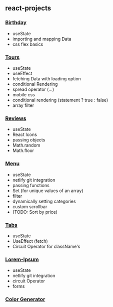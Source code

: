 ## react-projects

### [Birthday](https://react-project-birthday.netlify.app)

- useState
- importing and mapping Data
- css flex basics

### [Tours](https://tours-project-react.netlify.app)

- useState
- useEffect
- fetching Data with loading option
- conditional Rendering
- spread operator (...)
- mobile css
- conditional rendering (statement ? true : false)
- array filter

### [Reviews](https://reviews-project-react.netlify.app)

- useState
- React Icons
- passing objects
- Math.random
- Math.floor

### [Menu](https://menu-project-react.netlify.app)

- useState
- netlify git integration
- passing functions
- Set (for unique values of an array)
- filter
- dynamically setting categories
- custom scrollbar
- (TODO: Sort by price)

### [Tabs](https://tabs-project-react.netlify.app)

- useState
- UseEffect (fetch)
- Circuit Operator for className's

### [Lorem-Ipsum](https://lorem-project-react.netlify.app)

- useState
- netlify git integration
- circuit Operator
- forms

### [Color Generator]()
